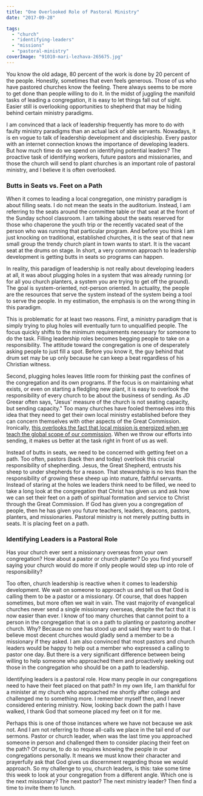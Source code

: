 ```yaml
---
title: "One Overlooked Role of Pastoral Ministry"
date: "2017-09-28"

tags: 
  - "church"
  - "identifying-leaders"
  - "missions"
  - "pastoral-ministry"
coverImage: "91010-mari-lezhava-265675.jpg"
---
```


You know the old adage, 80 percent of the work is done by 20 percent of the people. Honestly, sometimes that even feels generous. Those of us who have pastored churches know the feeling. There always seems to be more to get done than people willing to do it. In the midst of juggling the manifold tasks of leading a congregation, it is easy to let things fall out of sight. Easier still is overlooking opportunities to shepherd that may be hiding behind certain ministry paradigms.

I am convinced that a lack of leadership frequently has more to do with faulty ministry paradigms than an actual lack of able servants. Nowadays, it is en vogue to talk of leadership development and discipleship. Every pastor with an internet connection knows the importance of developing leaders. But how much time do we spend on identifying potential leaders? The proactive task of identifying workers, future pastors and missionaries, and those the church will send to plant churches is an important role of pastoral ministry, and I believe it is often overlooked. 

### Butts in Seats vs. Feet on a Path

When it comes to leading a local congregation, one ministry paradigm is about filling seats. I do not mean the seats in the auditorium. Instead, I am referring to the seats around the committee table or that seat at the front of the Sunday school classroom. I am talking about the seats reserved for those who chaperone the youth trip or the recently vacated seat of the person who was running that particular program. And before you think I am just knocking on traditional, established churches, it is the seat of that new small group the trendy church plant in town wants to start. It is the vacant seat at the drums on stage. In short, a very common approach to leadership development is getting butts in seats so programs can happen.

In reality, this paradigm of leadership is not really about developing leaders at all, it was about plugging holes in a system that was already running (or for all you church planters, a system you are trying to get off the ground). The goal is system-oriented, not-person oriented. In actuality, the people are the resources that serve the system instead of the system being a tool to serve the people. In my estimation, the emphasis is on the wrong thing in this paradigm.

This is problematic for at least two reasons. First, a ministry paradigm that is simply trying to plug holes will eventually turn to unqualified people. The focus quickly shifts to the minimum requirements necessary for someone to do the task. Filling leadership roles becomes begging people to take on a responsibility. The attitude toward the congregation is one of desperately asking people to just fill a spot. Before you know it, the guy behind that drum set may be up only because he can keep a beat regardless of his Christian witness.

Second, plugging holes leaves little room for thinking past the confines of the congregation and its own programs. If the focus is on maintaining what exists, or even on starting a fledgling new plant, it is easy to overlook the responsibility of every church to be about the business of sending. As JD Greear often says, "Jesus' measure of the church is not seating capacity, but sending capacity." Too many churches have fooled themselves into this idea that they need to get their own local ministry established before they can concern themselves with other aspects of the Great Commission. Ironically, [this overlooks the fact that local mission is energized when we teach the global scope of our commission](http://blog.keelancook.com/2017/07/nearsighted-churches-vs-farsighted-churches.html). When we throw our efforts into sending, it makes us better at the task right in front of us as well.

Instead of butts in seats, we need to be concerned with getting feet on a path. Too often, pastors (back then and today) overlook this crucial responsibility of shepherding. Jesus, the Great Shepherd, entrusts his sheep to under shepherds for a reason. That stewardship is no less than the responsibility of growing these sheep up into mature, faithful servants. Instead of staring at the holes we leaders think need to be filled, we need to take a long look at the congregation that Christ has given us and ask how we can set their feet on a path of spiritual formation and service to Christ through the Great Commission. If God has given you a congregation of people, then he has given you future teachers, leaders, deacons, pastors, planters, and missionaries. Pastoral ministry is not merely putting butts in seats. It is placing feet on a path.

### Identifying Leaders is a Pastoral Role

Has your church ever sent a missionary overseas from your own congregation? How about a pastor or church planter? Do you find yourself saying your church would do more if only people would step up into role of responsibility?

Too often, church leadership is reactive when it comes to leadership development. We wait on someone to approach us and tell us that God is calling them to be a pastor or a missionary. Of course, that does happen sometimes, but more often we wait in vain. The vast majority of evangelical churches never send a single missionary overseas, despite the fact that it is now easier than ever. I know of too many churches that cannot point to a person in the congregation that is on a path to planting or pastoring another church. Why? Because no one has stood up and said they want to do that. I believe most decent churches would gladly send a member to be a missionary if they asked. I am also convinced that most pastors and church leaders would be happy to help out a member who expressed a calling to pastor one day. But there is a very significant difference between being willing to help someone who approached them and proactively seeking out those in the congregation who should be on a path to leadership.

Identifying leaders is a pastoral role. How many people in our congregations need to have their feet placed on that path? In my own life, I am thankful for a minister at my church who approached me shortly after college and challenged me to something more. I remember myself then, and I never considered entering ministry. Now, looking back down the path I have walked, I thank God that someone placed my feet on it for me.

Perhaps this is one of those instances where we have not because we ask not. And I am not referring to those all-calls we place in the tail end of our sermons. Pastor or church leader, when was the last time you approached someone in person and challenged them to consider placing their feet on the path? Of course, to do so requires knowing the people in our congregations personally. It means we must know their character and prayerfully ask that God gives us discernment regarding those we would approach. So my challenge to you, church leaders, is this: take some time this week to look at your congregation from a different angle. Which one is the next missionary? The next pastor? The next ministry leader? Then find a time to invite them to lunch.

